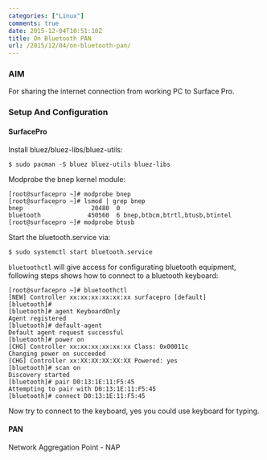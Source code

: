```yaml
---
categories: ["Linux"]
comments: true
date: 2015-12-04T10:51:10Z
title: On Bluetooth PAN
url: /2015/12/04/on-bluetooth-pan/
---
```


### AIM
For sharing the internet connection from working PC to Surface Pro.   

### Setup And Configuration 
#### SurfacePro
Install bluez/bluez-libs/bluez-utils:     

```
$ sudo pacman -S bluez bluez-utils bluez-libs
```

Modprobe the bnep kernel module:    

```
[root@surfacepro ~]# modprobe bnep
[root@surfacepro ~]# lsmod | grep bnep
bnep                   20480  0
bluetooth             450560  6 bnep,btbcm,btrtl,btusb,btintel
[root@surfacepro ~]# modprobe btusb
```

Start the bluetooth.service via:     

```
$ sudo systemctl start bluetooth.service
```

`bluetoothctl` will give access for configurating bluetooth equipment, following steps
shows how to connect to a bluetooth keyboard:     

```
[root@surfacepro ~]# bluetoothctl 
[NEW] Controller xx:xx:xx:xx:xx:xx surfacepro [default]
[bluetooth]#
[bluetooth]# agent KeyboardOnly 
Agent registered
[bluetooth]# default-agent      
Default agent request successful
[bluetooth]# power on
[CHG] Controller xx:xx:xx:xx:xx:xx Class: 0x00011c
Changing power on succeeded
[CHG] Controller xx:XX:XX:XX:XX:XX Powered: yes
[bluetooth]# scan on
Discovery started
[bluetooth]# pair D0:13:1E:11:F5:45
Attempting to pair with D0:13:1E:11:F5:45
[bluetooth]# connect D0:13:1E:11:F5:45
```

Now try to connect to the keyboard, yes you could use keyboard for typing.    

#### PAN
Network Aggregation Point - NAP    


